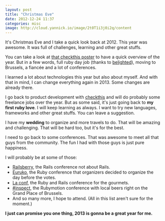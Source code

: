 ```yaml
---
layout: post
title: "Christmas Eve"
date: 2012-12-24 11:37
categories: misc
image: http://cloud.yannick.io/image/2t0T1i3j0i2q/content
---
```

It's Christmas Eve and I take a quick look back at 2012.
This year was awesome. It was full of challenges, learning and other great stuffs.

You can take a look at [that checkthis poster](http://checkthis.com/2012-in-12-pictures) to have a quick overview of the year. But in a few words, full ruby day job (thanks to [belighted](http://belighted.com)), moving to Brussels, a fiancée and a lot of conferences.

I learned a lot about technologies this year but also about myself. And with that in mind, I can change everything again in 2013. Some changes are already there.

I go back to product development with [checkthis](http://checkthis.com) and will do probably some freelance jobs over the year. But as some said, it's just going back to **my first ruby love**.
I will keep learning as always. I want to try new languages, frameworks and other great stuffs. You can leave a suggestion.


I have my **wedding** to organize and more travels to do. That will be amazing and challenging. That will be hard too, but it's for the best.

I need to go back to some conferences. That was awesome to meet all that guys from the community. The fun I had with those guys is just pure happiness.

I will probably be at some of those:

* [Railsberry](http://railsberry.com/), the Rails conference not about Rails.
* [Euruko](http://euruko2013.org/), the Ruby conference that organizers decided to organize the day before the votes.
* [La conf](http://2013.la-conf.org/), the Ruby and Rails conference for the gourmets.
* [#inspect](http://www.rubymotion.com/conference/), the Rubymotion conference with local beers right on the Grand Place of Brussels.
* And so many more, I hope to attend. (All in this list aren't sure for the moment.)

**I just can promise you one thing, 2013 is gonna be a great year for me.**

